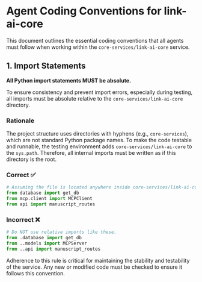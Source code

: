 # Agent Coding Conventions for link-ai-core

This document outlines the essential coding conventions that all agents must follow when working within the `core-services/link-ai-core` service.

## 1. Import Statements

**All Python import statements MUST be absolute.**

To ensure consistency and prevent import errors, especially during testing, all imports must be absolute relative to the `core-services/link-ai-core` directory.

### Rationale

The project structure uses directories with hyphens (e.g., `core-services`), which are not standard Python package names. To make the code testable and runnable, the testing environment adds `core-services/link-ai-core` to the `sys.path`. Therefore, all internal imports must be written as if this directory is the root.

### Correct ✅

```python
# Assuming the file is located anywhere inside core-services/link-ai-core/
from database import get_db
from mcp.client import MCPClient
from api import manuscript_routes
```

### Incorrect ❌

```python
# Do NOT use relative imports like these.
from .database import get_db
from ..models import MCPServer
from ..api import manuscript_routes
```

Adherence to this rule is critical for maintaining the stability and testability of the service. Any new or modified code must be checked to ensure it follows this convention.